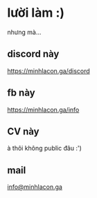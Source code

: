 # lười làm :)
  nhưng mà...
## discord này
  https://minhlacon.ga/discord
## fb này
  https://minhlacon.ga/info
## CV này
  à thôi không public đâu :')
## mail
   info@minhlacon.ga
